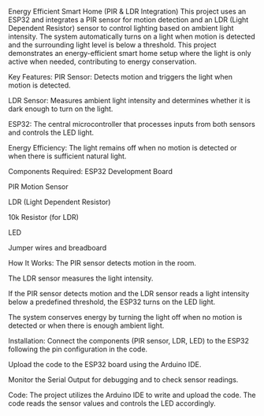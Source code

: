 Energy Efficient Smart Home (PIR & LDR Integration)
This project uses an ESP32 and integrates a PIR sensor for motion detection and an LDR (Light Dependent Resistor) sensor to control lighting based on ambient light intensity. The system automatically turns on a light when motion is detected and the surrounding light level is below a threshold. This project demonstrates an energy-efficient smart home setup where the light is only active when needed, contributing to energy conservation.

Key Features:
PIR Sensor: Detects motion and triggers the light when motion is detected.

LDR Sensor: Measures ambient light intensity and determines whether it is dark enough to turn on the light.

ESP32: The central microcontroller that processes inputs from both sensors and controls the LED light.

Energy Efficiency: The light remains off when no motion is detected or when there is sufficient natural light.

Components Required:
ESP32 Development Board

PIR Motion Sensor

LDR (Light Dependent Resistor)

10k Resistor (for LDR)

LED

Jumper wires and breadboard

How It Works:
The PIR sensor detects motion in the room.

The LDR sensor measures the light intensity.

If the PIR sensor detects motion and the LDR sensor reads a light intensity below a predefined threshold, the ESP32 turns on the LED light.

The system conserves energy by turning the light off when no motion is detected or when there is enough ambient light.

Installation:
Connect the components (PIR sensor, LDR, LED) to the ESP32 following the pin configuration in the code.

Upload the code to the ESP32 board using the Arduino IDE.

Monitor the Serial Output for debugging and to check sensor readings.

Code:
The project utilizes the Arduino IDE to write and upload the code. The code reads the sensor values and controls the LED accordingly.

